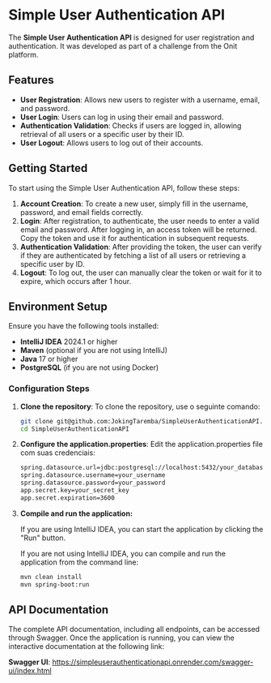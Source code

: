 # Simple User Authentication API

The **Simple User Authentication API** is designed for user registration and authentication. It was developed as part of a challenge from the Onit platform.

## Features

- **User Registration**: Allows new users to register with a username, email, and password.
- **User Login**: Users can log in using their email and password.
- **Authentication Validation**: Checks if users are logged in, allowing retrieval of all users or a specific user by their ID.
- **User Logout**: Allows users to log out of their accounts.

## Getting Started

To start using the Simple User Authentication API, follow these steps:

1. **Account Creation**: To create a new user, simply fill in the username, password, and email fields correctly.
2. **Login**: After registration, to authenticate, the user needs to enter a valid email and password. After logging in, an access token will be returned. Copy the token and use it for authentication in subsequent requests.
3. **Authentication Validation**: After providing the token, the user can verify if they are authenticated by fetching a list of all users or retrieving a specific user by ID.
4. **Logout**: To log out, the user can manually clear the token or wait for it to expire, which occurs after 1 hour.

## Environment Setup

Ensure you have the following tools installed:

- **IntelliJ IDEA** 2024.1 or higher
- **Maven** (optional if you are not using IntelliJ)
- **Java** 17 or higher
- **PostgreSQL** (if you are not using Docker)

### Configuration Steps

1. **Clone the repository**: To clone the repository, use o seguinte comando:
   ```bash
   git clone git@github.com:JokingTaremba/SimpleUserAuthenticationAPI.git
   cd SimpleUserAuthenticationAPI

2. **Configure the application.properties**: Edit the application.properties file com suas credenciais:
   ```bash
   spring.datasource.url=jdbc:postgresql://localhost:5432/your_database_name
   spring.datasource.username=your_username
   spring.datasource.password=your_password
   app.secret.key=your_secret_key
   app.secret.expiration=3600


4. **Compile and run the application:**

      If you are using IntelliJ IDEA, you can start the application by clicking the "Run" button.
      
      If you are not using IntelliJ IDEA, you can compile and run the application from the command line:
      ```bash
      mvn clean install
      mvn spring-boot:run


## API Documentation
The complete API documentation, including all endpoints, can be accessed through Swagger. Once the application is running, you can view the interactive documentation at the following link:

**Swagger UI**: https://simpleuserauthenticationapi.onrender.com/swagger-ui/index.html
